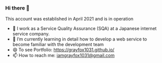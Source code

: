 ### Hi there 👋

This account was established in April 2021 and is in operation
<!--
**GrayFox1031/GrayFox1031** is a ✨ _special_ ✨ repository because its `README.md` (this file) appears on your GitHub profile.

Here are some ideas to get you started:
-->

- 🔭 I work as a Service Quality Assurance (SQA) at a Japanese internet service company.
- 🌱 I’m currently learning in detail how to develop a web service to become familiar with the development team
- 😄 To see Portfolio: https://grayfox1031.github.io/
- 📫 How to reach me: iamgrayfox1031@gmail.com


<!--
- 👯 I’m looking to collaborate on ...
- 🤔 I’m looking for help with ...
- 💬 Ask me about ...
- ⚡ Fun fact: ...
-->
